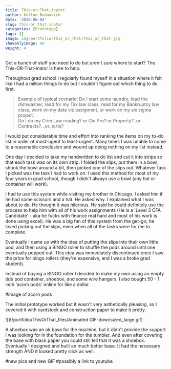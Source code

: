 ```yaml
---
title: This-or-That-inator
author: Kolton Bodnovich
date: '2020-06-04'
slug: this-or-that-inator
categories: [Prototype]
tags: []
image: img/portfolio/This_or_That/This_or_that.jpg
showonlyimage: no
weight: 4
---
```


Got a bunch of stuff you need to do but aren't sure where to start? The This-OR-That-inator is here to help. 

<!--more-->

Throughout grad school I regularly found myself in a situation where it felt like I had a million things to do but I couldn't figure out which thing to do first.

> Example of typical scenario: 
> Do I start some laundry, load the dishwasher, read for my Tax law class, read for my Bankruptcy law class, work on my data viz assigment, or work on my six sigma project.  
> Do I do my Crim Law reading? or Civ Pro? or Property?..or Contracts?...or..torts?

I would put considerable time and effort into ranking the items on my to-do list in order of most-ugent to least-urgent. Many times I was unable to come to a reasonable conclusion and wound up doing nothing on my list instead.

One day I decided to take my handwritten to do list and cut it into strips so that each task was on its own strip. I folded the slips, put them in a bowl, shook the bowl around a bit, then picked one of the slips out. Whatever task I picked was the task I had to work on. I used this method for most of my four years in grad school, though I didn't always use a bowl (any hat or container will work). 

I had to use this system while visiting my brother in Chicago. I asked him if he had some scissors and a hat. He asked why. I explained what I was about to do. He thought it was hilarious. He said he could definitely use the process to help him with all of his work assignments (He is a 'Level 3 CFA Candidate' - aka he fucks with finance real hard and most of his work is done using excel). He was a big fan of this system from the get-go; he loved picking out the slips, even when all of the tasks were for me to complete. 

Eventually I came up with the idea of putting the slips into their own little pod, and then using a BINGO roller to shuffle the pods around until one eventually popped out. This idea was immediately discontinued once I saw the price for bingo rollers (they're expensive, and I was a broke grad student). 

Instead of buying a BINGO roller I decided to make my own using an empty tide pod container, shoebox, and some wire hangers. I also bought 50 - 1 inch 'acorn pods' online for like a dollar. 

#image of acorn pods

The initial prototype worked but it wasn't very asthetically pleasing, so I covered it with cardstock and construction paper to make it pretty.

![](/portfolio/ThisOrThat_files/Animated GIF-downsized_large.gif)


A shoebox was an ok base for the machine, but it didn't provide the support I was looking for in the foundation for the tumbler. And even after covering the base with black paper you could still tell that it was a shoebox. Eventually I designed and built an much better base. It had the necessary strength AND it looked pretty slick as well. 

#new pics and new GIF
#possibly a link to youtube



